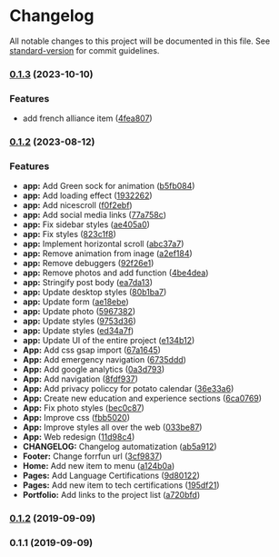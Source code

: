 # Changelog

All notable changes to this project will be documented in this file. See [standard-version](https://github.com/conventional-changelog/standard-version) for commit guidelines.

### [0.1.3](https://github.com/annygutierrez/annygutierrez/compare/v0.1.2...v0.1.3) (2023-10-10)


### Features

* add french alliance item ([4fea807](https://github.com/annygutierrez/annygutierrez/commit/4fea8075279eadd369495df1b51bbff82cca8179))

### [0.1.2](https://github.com/annygutierrez/annygutierrez/compare/v0.1.1...v0.1.2) (2023-08-12)


### Features

* **app:** Add Green sock for animation ([b5fb084](https://github.com/annygutierrez/annygutierrez/commit/b5fb0848e5d03e60aa2a7dee06b1cb8a5486197f))
* **app:** Add loading effect ([1932262](https://github.com/annygutierrez/annygutierrez/commit/19322626964b37d5be12310d2376c77d0b101e67))
* **app:** Add nicescroll ([f0f2ebf](https://github.com/annygutierrez/annygutierrez/commit/f0f2ebfcb4ed29aaa2e676164723a8d87289cd5c))
* **app:** Add social media links ([77a758c](https://github.com/annygutierrez/annygutierrez/commit/77a758c674e81e61ead0d9992c026e99b33be4f0))
* **app:** Fix sidebar styles ([ae405a0](https://github.com/annygutierrez/annygutierrez/commit/ae405a0fab9bde3fafb34a030883f44f89cb7e5f))
* **app:** Fix styles ([823c1f8](https://github.com/annygutierrez/annygutierrez/commit/823c1f812a96d6bbc991ac7deee5ee04e69ac36e))
* **app:** Implement horizontal scroll ([abc37a7](https://github.com/annygutierrez/annygutierrez/commit/abc37a758e348c0b34bddb40c158571e4f467ae1))
* **app:** Remove animation from inage ([a2ef184](https://github.com/annygutierrez/annygutierrez/commit/a2ef1845979717d737096c7a12181b7efa1678f8))
* **app:** Remove debuggers ([92f26e1](https://github.com/annygutierrez/annygutierrez/commit/92f26e13e91a85dc5654f4a53fb92a925927c742))
* **app:** Remove photos and add function ([4be4dea](https://github.com/annygutierrez/annygutierrez/commit/4be4dea04e7b11aa952d00a6543d823cd162bbdc))
* **app:** Stringify post body ([ea7da13](https://github.com/annygutierrez/annygutierrez/commit/ea7da13ea24c7ed1d080fc527dfe3ca2a07be358))
* **app:** Update desktop styles ([80b1ba7](https://github.com/annygutierrez/annygutierrez/commit/80b1ba7e33423575e08cea4a0420eda83b697c65))
* **app:** Update form ([ae18ebe](https://github.com/annygutierrez/annygutierrez/commit/ae18ebe7e58aff88034b5a4d9c11625b011e9b38))
* **app:** Update photo ([5967382](https://github.com/annygutierrez/annygutierrez/commit/5967382e405c878ec5cdb00ed3198b9d03984986))
* **app:** Update styles ([9753d36](https://github.com/annygutierrez/annygutierrez/commit/9753d36e13a8ef7523e98122771b46e202191b97))
* **app:** Update styles ([ed34a7f](https://github.com/annygutierrez/annygutierrez/commit/ed34a7fb9d88e754856df5d1fdedf9753a04d916))
* **app:** Update UI of the entire project ([e134b12](https://github.com/annygutierrez/annygutierrez/commit/e134b1278173bae83063bc419097c985efc86743))
* **App:** Add css gsap import ([67a1645](https://github.com/annygutierrez/annygutierrez/commit/67a164530302ae548d93b50f1784f3a769a10eec))
* **App:** Add emergency navigation ([6735ddd](https://github.com/annygutierrez/annygutierrez/commit/6735ddd02e284fb565fd59731515be0f27a82f7f))
* **App:** Add google analytics ([0a3d793](https://github.com/annygutierrez/annygutierrez/commit/0a3d793901c42b8290d3e7201ed0f9d1830efec0))
* **App:** Add navigation ([8fdf937](https://github.com/annygutierrez/annygutierrez/commit/8fdf937a33d18c7602760ff37acbda8a0082fd60))
* **App:** Add privacy policcy for potato calendar ([36e33a6](https://github.com/annygutierrez/annygutierrez/commit/36e33a6cfb3100c8b63876c24242dacb2030badc))
* **App:** Create new education and experience sections ([6ca0769](https://github.com/annygutierrez/annygutierrez/commit/6ca0769a78b5f367d3679546d677075006ed0d77))
* **App:** Fix photo styles ([bec0c87](https://github.com/annygutierrez/annygutierrez/commit/bec0c87a46db31d4414e43bb3a8ef1c3ac3005e4))
* **App:** Improve css ([fbb5020](https://github.com/annygutierrez/annygutierrez/commit/fbb5020343c02be3b066fb1862cc2bffc0f7176d))
* **App:** Improve styles all over the web ([033be87](https://github.com/annygutierrez/annygutierrez/commit/033be871a061e81cb5b9b720f943a388893d94d7))
* **App:** Web redesign ([11d98c4](https://github.com/annygutierrez/annygutierrez/commit/11d98c4f1c15bc08ccec0c250e633585dada5251))
* **CHANGELOG:** Changelog automatization ([ab5a912](https://github.com/annygutierrez/annygutierrez/commit/ab5a912561e3384c7014bd007cca191d3f492bdf))
* **Footer:** Change forrfun url ([3cf9837](https://github.com/annygutierrez/annygutierrez/commit/3cf9837f361a132f9d217346b0b2d03994df45b2))
* **Home:** Add new item to menu ([a124b0a](https://github.com/annygutierrez/annygutierrez/commit/a124b0a08ff708a3e099a9aad2bc25bad5dbd4bc))
* **Pages:** Add Language Certifications ([9d80122](https://github.com/annygutierrez/annygutierrez/commit/9d80122224ad563d6aab339d01e4c02d9dd5291c))
* **Pages:** Add new item to tech certifications ([195df21](https://github.com/annygutierrez/annygutierrez/commit/195df2104c6944eef61cdd79aab8c5eb480040e7))
* **Portfolio:** Add links to the project list ([a720bfd](https://github.com/annygutierrez/annygutierrez/commit/a720bfd1b03be4c7d3408f78185448a7c8997044))

### [0.1.2](https://github.com/annygutierrez/annygutierrez/compare/v0.1.1...v0.1.2) (2019-09-09)

### 0.1.1 (2019-09-09)
